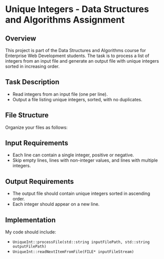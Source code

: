 # Unique Integers - Data Structures and Algorithms Assignment

## Overview
This project is part of the Data Structures and Algorithms course for Enterprise Web Development students. The task is to process a list of integers from an input file and generate an output file with unique integers sorted in increasing order.

## Task Description
- Read integers from an input file (one per line).
- Output a file listing unique integers, sorted, with no duplicates.

## File Structure
Organize your files as follows:

## Input Requirements
- Each line can contain a single integer, positive or negative.
- Skip empty lines, lines with non-integer values, and lines with multiple integers.

## Output Requirements
- The output file should contain unique integers sorted in ascending order.
- Each integer should appear on a new line.

## Implementation
My code should include:
- `UniqueInt::processFile(std::string inputFilePath, std::string outputFilePath)`
- `UniqueInt::readNextItemFromFile(FILE* inputFileStream)`

